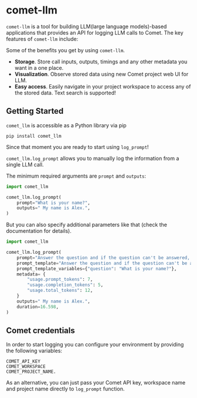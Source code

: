 # comet-llm

`comet-llm` is a tool for building LLM(large language models)-based applications that provides an API for logging LLM calls to Comet. 
The key features of `comet-llm` include:

Some of the benefits you get by using `comet-llm`. 
- **Storage**. Store call inputs, outputs, timings and any other metadata you want in a one place. 
- **Visualization**. Observe stored data using new Comet project web UI for LLM.
- **Easy access**. Easily navigate in your project workspace to access any of the stored data. Text search is supported!

## Getting Started

`comet_llm` is accessible as a Python library via pip
```
pip install comet_llm
```
Since that moment you are ready to start using `log_prompt`!

`comet_llm.log_prompt` allows you to manually log the information from a single LLM call.

The minimum required arguments are `prompt` and `outputs`:
```python
import comet_llm

comet_llm.log_prompt(
    prompt="What is your name?",
    outputs=" My name is Alex.",
)
```
But you can also specify additional parameters like that (check the documentation for details).

```python
import comet_llm

comet_llm.log_prompt(
    prompt="Answer the question and if the question can't be answered, say \"I don't know\"\n\n---\n\nQuestion: What is your name?\nAnswer:",
    prompt_template="Answer the question and if the question can't be answered, say \"I don't know\"\n\n---\n\nQuestion: {{question}}?\nAnswer:",
    prompt_template_variables={"question": "What is your name?"},
    metadata= {
    	"usage.prompt_tokens": 7,
    	"usage.completion_tokens": 5,
        "usage.total_tokens": 12,
    }
    outputs=" My name is Alex.",
    duration=16.598,
)
```
## Comet credentials
In order to start logging you can configure your environment by providing the following variables:
```
COMET_API_KEY
COMET_WORKSPACE
COMET_PROJECT_NAME.
```
As an alternative, you can just pass your Comet API key, workspace name and project name directly to `log_prompt` function.
